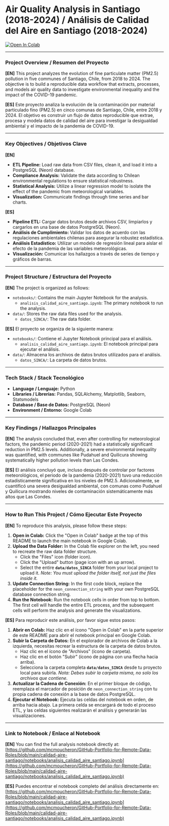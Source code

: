# Air Quality Analysis in Santiago (2018-2024) / Análisis de Calidad del Aire en Santiago (2018-2024)

[![Open In Colab](https://colab.research.google.com/assets/colab-badge.svg)](https://colab.research.google.com/github/mcmoucheron/GitHub-Portfolio-for-Remote-Data-Roles/blob/main/calidad-aire-santiago/notebooks/analisis_calidad_aire_santiago.ipynb)

---

### Project Overview / Resumen del Proyecto

**[EN]** This project analyzes the evolution of fine particulate matter (PM2.5) pollution in five communes of Santiago, Chile, from 2018 to 2024. The objective is to build a reproducible data workflow that extracts, processes, and models air quality data to investigate environmental inequality and the impact of the COVID-19 pandemic.

**[ES]** Este proyecto analiza la evolución de la contaminación por material particulado fino (PM2.5) en cinco comunas de Santiago, Chile, entre 2018 y 2024. El objetivo es construir un flujo de datos reproducible que extrae, procesa y modela datos de calidad del aire para investigar la desigualdad ambiental y el impacto de la pandemia de COVID-19.

---

### Key Objectives / Objetivos Clave

**[EN]**
* **ETL Pipeline:** Load raw data from CSV files, clean it, and load it into a PostgreSQL (Neon) database.
* **Compliance Analysis:** Validate the data according to Chilean environmental regulations to ensure statistical robustness.
* **Statistical Analysis:** Utilize a linear regression model to isolate the effect of the pandemic from meteorological variables.
* **Visualization:** Communicate findings through time series and bar charts.

**[ES]**
* **Pipeline ETL:** Cargar datos brutos desde archivos CSV, limpiarlos y cargarlos en una base de datos PostgreSQL (Neon).
* **Análisis de Cumplimiento:** Validar los datos de acuerdo con las regulaciones ambientales chilenas para asegurar la robustez estadística.
* **Análisis Estadístico:** Utilizar un modelo de regresión lineal para aislar el efecto de la pandemia de las variables meteorológicas.
* **Visualización:** Comunicar los hallazgos a través de series de tiempo y gráficos de barras.

---

### Project Structure / Estructura del Proyecto

**[EN]** The project is organized as follows:

* `notebooks/`: Contains the main Jupyter Notebook for the analysis.
    * `analisis_calidad_aire_santiago.ipynb`: The primary notebook to run the analysis.
* `data/`: Stores the raw data files used for the analysis.
    * `datos_SINCA/`: The raw data folder.

**[ES]** El proyecto se organiza de la siguiente manera:

* `notebooks/`: Contiene el Jupyter Notebook principal para el análisis.
    * `analisis_calidad_aire_santiago.ipynb`: El notebook principal para ejecutar el análisis.
* `data/`: Almacena los archivos de datos brutos utilizados para el análisis.
    * `datos_SINCA/`: La carpeta de datos brutos.

---

### Tech Stack / Stack Tecnológico

* **Language / Lenguaje:** Python
* **Libraries / Librerías:** Pandas, SQLAlchemy, Matplotlib, Seaborn, Statsmodels
* **Database / Base de Datos:** PostgreSQL (Neon)
* **Environment / Entorno:** Google Colab

---

### Key Findings / Hallazgos Principales

**[EN]** The analysis concluded that, even after controlling for meteorological factors, the pandemic period (2020-2021) had a statistically significant reduction in PM2.5 levels. Additionally, a severe environmental inequality was quantified, with communes like Pudahuel and Quilicura showing systematically higher pollution levels than Las Condes.

**[ES]** El análisis concluyó que, incluso después de controlar por factores meteorológicos, el periodo de la pandemia (2020-2021) tuvo una reducción estadísticamente significativa en los niveles de PM2.5. Adicionalmente, se cuantificó una severa desigualdad ambiental, con comunas como Pudahuel y Quilicura mostrando niveles de contaminación sistemáticamente más altos que Las Condes.

---

### How to Run This Project / Cómo Ejecutar Este Proyecto

**[EN]** To reproduce this analysis, please follow these steps:

1.  **Open in Colab:** Click the "Open in Colab" badge at the top of this README to launch the main notebook in Google Colab.
2.  **Upload the Data Folder:** In the Colab file explorer on the left, you need to recreate the raw data folder structure.
    * Click the "Files" icon (folder icon).
    * Click the "Upload" button (page icon with an up arrow).
    * Select the entire **`data/datos_SINCA`** folder from your local project to upload it. *Note: You must upload the folder itself, not just the files inside it.*
3.  **Update Connection String:** In the first code block, replace the placeholder for the `neon_connection_string` with your own PostgreSQL database connection string.
4.  **Run the Notebook:** Run the notebook cells in order from top to bottom. The first cell will handle the entire ETL process, and the subsequent cells will perform the analysis and generate the visualizations.

**[ES]** Para reproducir este análisis, por favor sigue estos pasos:

1.  **Abrir en Colab:** Haz clic en el ícono "Open in Colab" en la parte superior de este README para abrir el notebook principal en Google Colab.
2.  **Subir la Carpeta de Datos:** En el explorador de archivos de Colab a la izquierda, necesitas recrear la estructura de la carpeta de datos brutos.
    * Haz clic en el ícono de "Archivos" (ícono de carpeta).
    * Haz clic en el botón "Subir" (ícono de página con una flecha hacia arriba).
    * Selecciona la carpeta completa **`data/datos_SINCA`** desde tu proyecto local para subirla. *Nota: Debes subir la carpeta misma, no solo los archivos que contiene.*
3.  **Actualizar la Cadena de Conexión:** En el primer bloque de código, reemplaza el marcador de posición de `neon_connection_string` con tu propia cadena de conexión a la base de datos PostgreSQL.
4.  **Ejecutar el Notebook:** Ejecuta las celdas del notebook en orden, de arriba hacia abajo. La primera celda se encargará de todo el proceso ETL, y las celdas siguientes realizarán el análisis y generarán las visualizaciones.

---

### Link to Notebook / Enlace al Notebook

**[EN]** You can find the full analysis notebook directly at:
[https://github.com/mcmoucheron/GitHub-Portfolio-for-Remote-Data-Roles/blob/main/calidad-aire-santiago/notebooks/analisis_calidad_aire_santiago.ipynb](https://github.com/mcmoucheron/GitHub-Portfolio-for-Remote-Data-Roles/blob/main/calidad-aire-santiago/notebooks/analisis_calidad_aire_santiago.ipynb)

**[ES]** Puedes encontrar el notebook completo del análisis directamente en:
[https://github.com/mcmoucheron/GitHub-Portfolio-for-Remote-Data-Roles/blob/main/calidad-aire-santiago/notebooks/analisis_calidad_aire_santiago.ipynb](https://github.com/mcmoucheron/GitHub-Portfolio-for-Remote-Data-Roles/blob/main/calidad-aire-santiago/notebooks/analisis_calidad_aire_santiago.ipynb)